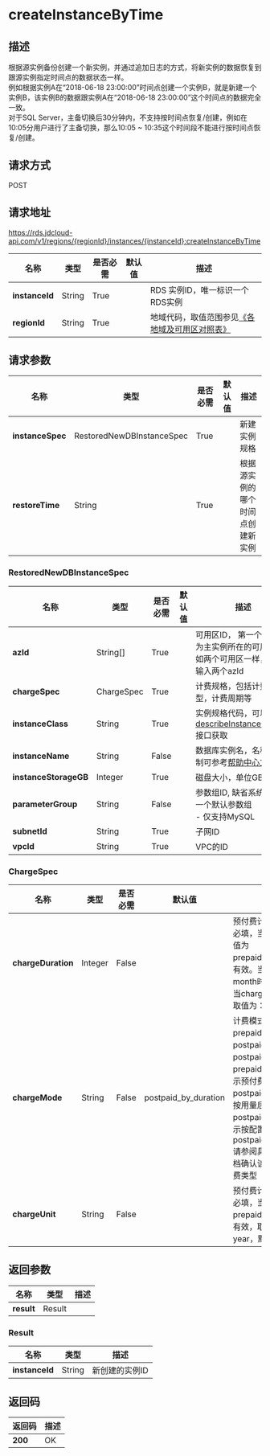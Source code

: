 # createInstanceByTime


## 描述
根据源实例备份创建一个新实例，并通过追加日志的方式，将新实例的数据恢复到跟源实例指定时间点的数据状态一样。<br>例如根据实例A在“2018-06-18 23:00:00”时间点创建一个实例B，就是新建一个实例B，该实例B的数据跟实例A在“2018-06-18 23:00:00”这个时间点的数据完全一致。<br>对于SQL Server，主备切换后30分钟内，不支持按时间点恢复/创建，例如在10:05分用户进行了主备切换，那么10:05 ~ 10:35这个时间段不能进行按时间点恢复/创建。

## 请求方式
POST

## 请求地址
https://rds.jdcloud-api.com/v1/regions/{regionId}/instances/{instanceId}:createInstanceByTime

|名称|类型|是否必需|默认值|描述|
|---|---|---|---|---|
|**instanceId**|String|True| |RDS 实例ID，唯一标识一个RDS实例|
|**regionId**|String|True| |地域代码，取值范围参见[《各地域及可用区对照表》](../Enum-Definitions/Regions-AZ.md)|

## 请求参数
|名称|类型|是否必需|默认值|描述|
|---|---|---|---|---|
|**instanceSpec**|RestoredNewDBInstanceSpec|True| |新建实例规格|
|**restoreTime**|String|True| |根据源实例的哪个时间点创建新实例|

### RestoredNewDBInstanceSpec
|名称|类型|是否必需|默认值|描述|
|---|---|---|---|---|
|**azId**|String[]|True| |可用区ID， 第一个ID必须为主实例所在的可用区。如两个可用区一样，也需输入两个azId|
|**chargeSpec**|ChargeSpec|True| |计费规格，包括计费类型，计费周期等|
|**instanceClass**|String|True| |实例规格代码，可以通过[describeInstanceClasses](../instance/describeInstanceClasses.md)接口获取|
|**instanceName**|String|False| |数据库实例名，名称的限制可参考[帮助中心文档](../../../documentation/Cloud-Database-and-Cache/RDS/Introduction/Restrictions/SQLServer-Restrictions.md)|
|**instanceStorageGB**|Integer|True| |磁盘大小，单位GB|
|**parameterGroup**|String|False| |参数组ID, 缺省系统会创建一个默认参数组<br>- 仅支持MySQL|
|**subnetId**|String|True| |子网ID|
|**vpcId**|String|True| |VPC的ID|
### ChargeSpec
|名称|类型|是否必需|默认值|描述|
|---|---|---|---|---|
|**chargeDuration**|Integer|False| |预付费计费时长，预付费必填，当chargeMode取值为prepaid_by_duration时有效。当chargeUnit为month时取值为：1~9，当chargeUnit为year时取值为：1、2、3|
|**chargeMode**|String|False|postpaid_by_duration|计费模式，取值为：prepaid_by_duration，postpaid_by_usage或postpaid_by_duration，prepaid_by_duration表示预付费，postpaid_by_usage表示按用量后付费，postpaid_by_duration表示按配置后付费，默认为postpaid_by_duration.请参阅具体产品线帮助文档确认该产品线支持的计费类型|
|**chargeUnit**|String|False| |预付费计费单位，预付费必填，当chargeMode为prepaid_by_duration时有效，取值为：month、year，默认为month|

## 返回参数
|名称|类型|描述|
|---|---|---|
|**result**|Result| |

### Result
|名称|类型|描述|
|---|---|---|
|**instanceId**|String|新创建的实例ID|

## 返回码
|返回码|描述|
|---|---|
|**200**|OK|
